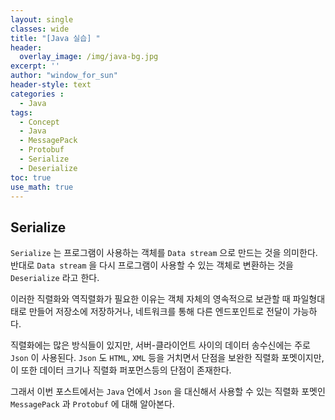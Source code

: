 ```yaml
--- 
layout: single
classes: wide
title: "[Java 실습] "
header:
  overlay_image: /img/java-bg.jpg 
excerpt: ''
author: "window_for_sun"
header-style: text
categories :
  - Java
tags:
  - Concept
  - Java
  - MessagePack
  - Protobuf
  - Serialize
  - Deserialize
toc: true 
use_math: true
---  
```


## Serialize
`Serialize` 는 프로그램이 사용하는 객체를 `Data stream` 으로 만드는 것을 의미한다. 
반대로 `Data stream` 을 다시 프로그램이 사용할 수 있는 객체로 변환하는 것을 `Deserialize` 라고 한다.  

이러한 직렬화와 역직렬화가 필요한 이유는 객체 자체의 영속적으로 보관할 때 파일형대태로 만들어 저장소에 저장하거나, 
네트워크를 통해 다른 엔드포인트로 전달이 가능하다.  

직렬화에는 많은 방식들이 있지만, 서버-클라이언트 사이의 데이터 송수신에는 주로 `Json` 이 사용된다. 
`Json` 도 `HTML`, `XML` 등을 거치면서 단점을 보완한 직렬화 포멧이지만, 
이 또한 데이터 크기나 직렬화 퍼포먼스등의 단점이 존재한다.  

그래서 이번 포스트에서는 `Java` 언에서 `Json` 을 대신해서 사용할 수 있는 직렬화 포멧인 `MessagePack` 과 `Protobuf` 에 대해 알아본다.  
